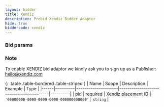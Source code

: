 ```yaml
---
layout: bidder
title: Xendiz
description: Prebid Xendiz Bidder Adaptor
hide: true
biddercode: xendiz
---
```


### Bid params

### Note
To enable XENDIZ bid adaptor we kindly ask you to sign up as a Publisher: hello@xendiz.com

{: .table .table-bordered .table-striped }
| Name | Scope    | Description         | Example                                  | Type     |
|------|----------|---------------------|------------------------------------------|----------|
| pid  | required | Xendiz placement ID | `'00000000-0000-0000-0000-000000000000'` | `string` |
